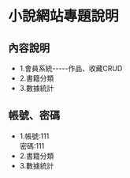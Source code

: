 <h1>小說網站專題說明</h1>
<h2>內容說明</h2>
<ul>
    <li>1.會員系統-----作品、收藏CRUD</li>
    <li>2.書籍分類</li>
    <li>3.數據統計</li>
</ul>
<h2>帳號、密碼</h2>
<ul>
    <li>1.帳號:111
    <br>
     密碼:111
    </li>
    <li>2.書籍分類</li>
    <li>3.數據統計</li>
</ul>


